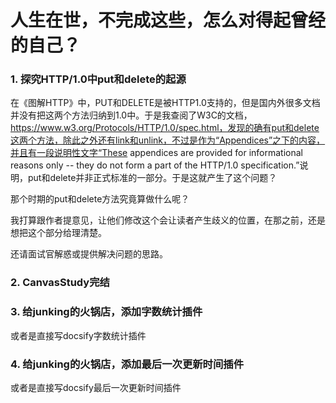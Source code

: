 # 人生在世，不完成这些，怎么对得起曾经的自己？

### 1. 探究HTTP/1.0中put和delete的起源

在《图解HTTP》中，PUT和DELETE是被HTTP1.0支持的，但是国内外很多文档并没有把这两个方法归纳到1.0中。于是我查阅了W3C的文档，https://www.w3.org/Protocols/HTTP/1.0/spec.html，发现的确有put和delete这两个方法，除此之外还有link和unlink，不过是作为“Appendices”之下的内容，并且有一段说明性文字“These appendices are provided for informational reasons only -- they do not form a part of the HTTP/1.0 specification.”说明，put和delete并非正式标准的一部分。于是这就产生了这个问题？

那个时期的put和delete方法究竟算做什么呢？

我打算跟作者提意见，让他们修改这个会让读者产生歧义的位置，在那之前，还是想把这个部分给理清楚。

还请面试官解惑或提供解决问题的思路。

### 2. CanvasStudy完结

### 3. 给junking的火锅店，添加字数统计插件
或者是直接写docsify字数统计插件

### 4. 给junking的火锅店，添加最后一次更新时间插件
或者是直接写docsify最后一次更新时间插件
